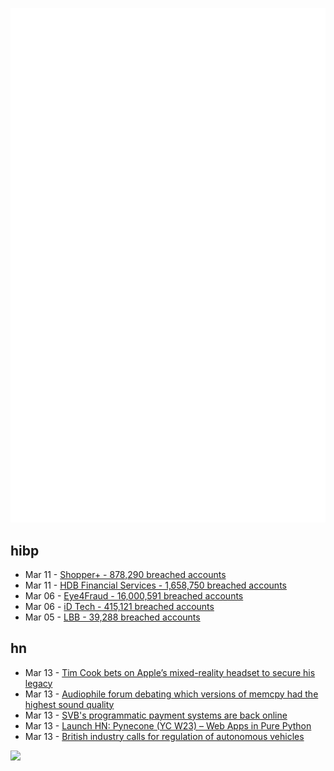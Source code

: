 ![Metrics](https://raw.githubusercontent.com/phixion/phixion/master/metrics.svg)

## hibp

<!--
for https://github.com/phixion/phixion/blob/main/.github/workflows/feeds.yml
-->
<!--START_SECTION:haveibeenpwnd-->
- Mar 11 - [Shopper+ - 878,290 breached accounts](https://haveibeenpwned.com/PwnedWebsites#ShopperPlus)
- Mar 11 - [HDB Financial Services - 1,658,750 breached accounts](https://haveibeenpwned.com/PwnedWebsites#HDBFinancialServices)
- Mar 06 - [Eye4Fraud - 16,000,591 breached accounts](https://haveibeenpwned.com/PwnedWebsites#Eye4Fraud)
- Mar 06 - [iD Tech - 415,121 breached accounts](https://haveibeenpwned.com/PwnedWebsites#iDTech)
- Mar 05 - [LBB - 39,288 breached accounts](https://haveibeenpwned.com/PwnedWebsites#LBB)
<!--END_SECTION:haveibeenpwnd-->

## hn

<!--
for https://github.com/phixion/phixion/blob/main/.github/workflows/feeds.yml
-->
<!--START_SECTION:hn-->
- Mar 13 - [Tim Cook bets on Apple’s mixed-reality headset to secure his legacy](https://www.ft.com/content/86b99549-0648-4c23-ab6e-642a4ba51dff)
- Mar 13 - [Audiophile forum debating which versions of memcpy had the highest sound quality](https://discuss.systems/@dan/110008052977994607)
- Mar 13 - [SVB&#x27;s programmatic payment systems are back online](https://news.ycombinator.com/item?id=35136915)
- Mar 13 - [Launch HN: Pynecone (YC W23) – Web Apps in Pure Python](https://news.ycombinator.com/item?id=35136827)
- Mar 13 - [British industry calls for regulation of autonomous vehicles](https://www.theregister.com/2023/03/13/uk_industry_calls_for_autonomous/)
<!--END_SECTION:hn-->

<!--
for https://yhype.me
-->
![](https://hit.yhype.me/github/profile?user_id=13013670)
